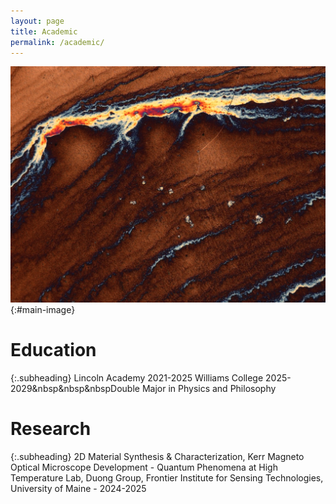 ```yaml
---
layout: page
title: Academic
permalink: /academic/
---
```


![Image Description](/images/13.jpeg){:#main-image}

# Education

{:.subheading}
Lincoln Academy 2021-2025
Williams College 2025-2029&nbsp&nbsp&nbspDouble Major in Physics and Philosophy

# Research

{:.subheading}
2D Material Synthesis & Characterization, Kerr Magneto Optical Microscope Development - Quantum Phenomena at High Temperature Lab, Duong Group, Frontier Institute for Sensing Technologies, University of Maine - 2024-2025
